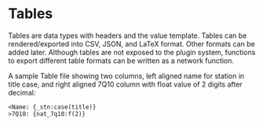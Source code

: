 # Tables

Tables are data types with headers and the value template. Tables can
be rendered/exported into CSV, JSON, and LaTeX format. Other formats
can be added later. Although tables are not exposed to the plugin
system, functions to export different table formats can be written as
a network function.

A sample Table file showing two columns, left aligned name for station
in title case, and right aligned 7Q10 column with float value of 2
digits after decimal:

```
<Name: {_stn:case(title)}
>7Q10: {nat_7q10:f(2)}
```
